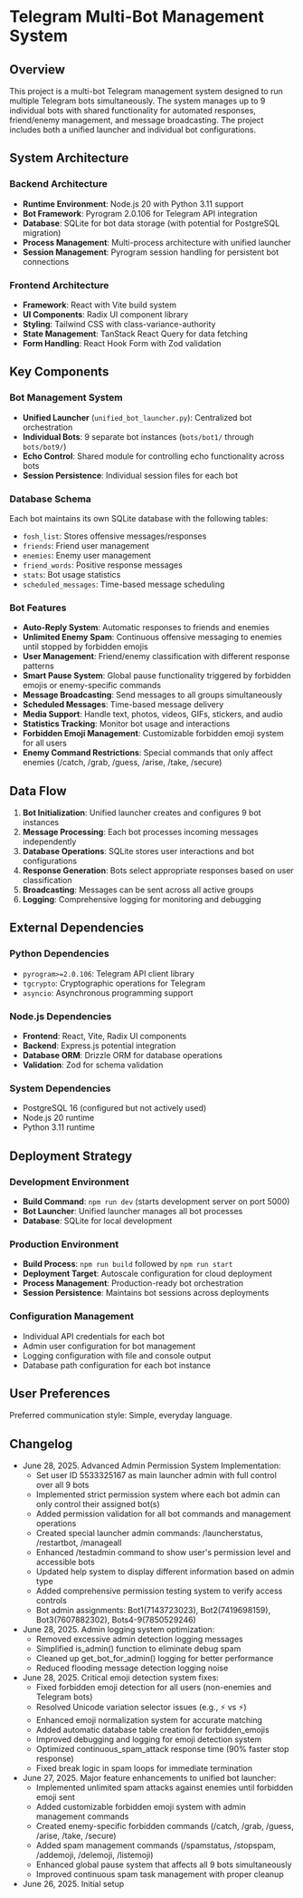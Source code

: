 # Telegram Multi-Bot Management System

## Overview

This project is a multi-bot Telegram management system designed to run multiple Telegram bots simultaneously. The system manages up to 9 individual bots with shared functionality for automated responses, friend/enemy management, and message broadcasting. The project includes both a unified launcher and individual bot configurations.

## System Architecture

### Backend Architecture
- **Runtime Environment**: Node.js 20 with Python 3.11 support
- **Bot Framework**: Pyrogram 2.0.106 for Telegram API integration
- **Database**: SQLite for bot data storage (with potential for PostgreSQL migration)
- **Process Management**: Multi-process architecture with unified launcher
- **Session Management**: Pyrogram session handling for persistent bot connections

### Frontend Architecture
- **Framework**: React with Vite build system
- **UI Components**: Radix UI component library
- **Styling**: Tailwind CSS with class-variance-authority
- **State Management**: TanStack React Query for data fetching
- **Form Handling**: React Hook Form with Zod validation

## Key Components

### Bot Management System
- **Unified Launcher** (`unified_bot_launcher.py`): Centralized bot orchestration
- **Individual Bots**: 9 separate bot instances (`bots/bot1/` through `bots/bot9/`)
- **Echo Control**: Shared module for controlling echo functionality across bots
- **Session Persistence**: Individual session files for each bot

### Database Schema
Each bot maintains its own SQLite database with the following tables:
- `fosh_list`: Stores offensive messages/responses
- `friends`: Friend user management
- `enemies`: Enemy user management
- `friend_words`: Positive response messages
- `stats`: Bot usage statistics
- `scheduled_messages`: Time-based message scheduling

### Bot Features
- **Auto-Reply System**: Automatic responses to friends and enemies
- **Unlimited Enemy Spam**: Continuous offensive messaging to enemies until stopped by forbidden emojis
- **User Management**: Friend/enemy classification with different response patterns
- **Smart Pause System**: Global pause functionality triggered by forbidden emojis or enemy-specific commands
- **Message Broadcasting**: Send messages to all groups simultaneously
- **Scheduled Messages**: Time-based message delivery
- **Media Support**: Handle text, photos, videos, GIFs, stickers, and audio
- **Statistics Tracking**: Monitor bot usage and interactions
- **Forbidden Emoji Management**: Customizable forbidden emoji system for all users
- **Enemy Command Restrictions**: Special commands that only affect enemies (/catch, /grab, /guess, /arise, /take, /secure)

## Data Flow

1. **Bot Initialization**: Unified launcher creates and configures 9 bot instances
2. **Message Processing**: Each bot processes incoming messages independently
3. **Database Operations**: SQLite stores user interactions and bot configurations
4. **Response Generation**: Bots select appropriate responses based on user classification
5. **Broadcasting**: Messages can be sent across all active groups
6. **Logging**: Comprehensive logging for monitoring and debugging

## External Dependencies

### Python Dependencies
- `pyrogram>=2.0.106`: Telegram API client library
- `tgcrypto`: Cryptographic operations for Telegram
- `asyncio`: Asynchronous programming support

### Node.js Dependencies
- **Frontend**: React, Vite, Radix UI components
- **Backend**: Express.js potential integration
- **Database ORM**: Drizzle ORM for database operations
- **Validation**: Zod for schema validation

### System Dependencies
- PostgreSQL 16 (configured but not actively used)
- Node.js 20 runtime
- Python 3.11 runtime

## Deployment Strategy

### Development Environment
- **Build Command**: `npm run dev` (starts development server on port 5000)
- **Bot Launcher**: Unified launcher manages all bot processes
- **Database**: SQLite for local development

### Production Environment
- **Build Process**: `npm run build` followed by `npm run start`
- **Deployment Target**: Autoscale configuration for cloud deployment
- **Process Management**: Production-ready bot orchestration
- **Session Persistence**: Maintains bot sessions across deployments

### Configuration Management
- Individual API credentials for each bot
- Admin user configuration for bot management
- Logging configuration with file and console output
- Database path configuration for each bot instance

## User Preferences

Preferred communication style: Simple, everyday language.

## Changelog

- June 28, 2025. Advanced Admin Permission System Implementation:
  - Set user ID 5533325167 as main launcher admin with full control over all 9 bots
  - Implemented strict permission system where each bot admin can only control their assigned bot(s)
  - Added permission validation for all bot commands and management operations
  - Created special launcher admin commands: /launcherstatus, /restartbot, /manageall
  - Enhanced /testadmin command to show user's permission level and accessible bots
  - Updated help system to display different information based on admin type
  - Added comprehensive permission testing system to verify access controls
  - Bot admin assignments: Bot1(7143723023), Bot2(7419698159), Bot3(7607882302), Bots4-9(7850529246)
- June 28, 2025. Admin logging system optimization:
  - Removed excessive admin detection logging messages
  - Simplified is_admin() function to eliminate debug spam
  - Cleaned up get_bot_for_admin() logging for better performance
  - Reduced flooding message detection logging noise
- June 28, 2025. Critical emoji detection system fixes:
  - Fixed forbidden emoji detection for all users (non-enemies and Telegram bots)
  - Resolved Unicode variation selector issues (e.g., ⚡️ vs ⚡)
  - Enhanced emoji normalization system for accurate matching
  - Added automatic database table creation for forbidden_emojis
  - Improved debugging and logging for emoji detection system
  - Optimized continuous_spam_attack response time (90% faster stop response)
  - Fixed break logic in spam loops for immediate termination
- June 27, 2025. Major feature enhancements to unified bot launcher:
  - Implemented unlimited spam attacks against enemies until forbidden emoji sent
  - Added customizable forbidden emoji system with admin management commands
  - Created enemy-specific forbidden commands (/catch, /grab, /guess, /arise, /take, /secure)
  - Added spam management commands (/spamstatus, /stopspam, /addemoji, /delemoji, /listemoji)
  - Enhanced global pause system that affects all 9 bots simultaneously
  - Improved continuous spam task management with proper cleanup
- June 26, 2025. Initial setup